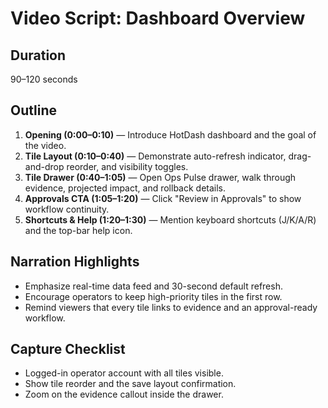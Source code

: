 # Video Script: Dashboard Overview

## Duration
90–120 seconds

## Outline
1. **Opening (0:00–0:10)** — Introduce HotDash dashboard and the goal of the video.
2. **Tile Layout (0:10–0:40)** — Demonstrate auto-refresh indicator, drag-and-drop reorder, and visibility toggles.
3. **Tile Drawer (0:40–1:05)** — Open Ops Pulse drawer, walk through evidence, projected impact, and rollback details.
4. **Approvals CTA (1:05–1:20)** — Click "Review in Approvals" to show workflow continuity.
5. **Shortcuts & Help (1:20–1:30)** — Mention keyboard shortcuts (J/K/A/R) and the top-bar help icon.

## Narration Highlights
- Emphasize real-time data feed and 30-second default refresh.
- Encourage operators to keep high-priority tiles in the first row.
- Remind viewers that every tile links to evidence and an approval-ready workflow.

## Capture Checklist
- Logged-in operator account with all tiles visible.
- Show tile reorder and the save layout confirmation.
- Zoom on the evidence callout inside the drawer.

